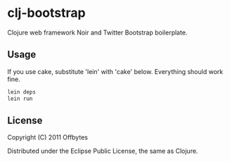 # clj-bootstrap

Clojure web framework Noir and Twitter Bootstrap boilerplate. 

## Usage

If you use cake, substitute 'lein' with 'cake' below. Everything should work fine.

```bash
lein deps
lein run
```

## License

Copyright (C) 2011 Offbytes

Distributed under the Eclipse Public License, the same as Clojure.

